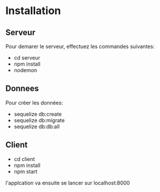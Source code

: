 # Installation

## Serveur

Pour demarer le serveur, effectuez les commandes suivantes:

- cd serveur
- npm install
- nodemon

## Donnees

Pour créer les données:

- sequelize db:create
- sequelize db:migrate
- sequelize db:db:all

## Client

- cd client
- npm install
- npm start

l'applcation va ensuite se lancer sur localhost:8000
